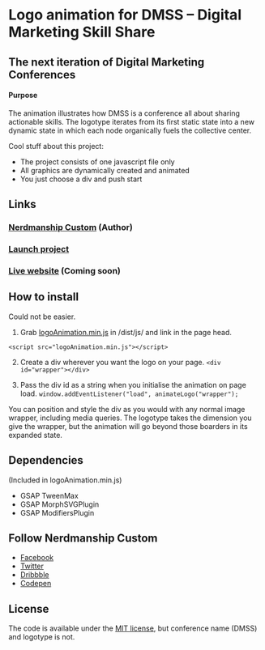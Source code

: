 # Logo animation for DMSS – Digital Marketing Skill Share
## The next iteration of Digital Marketing Conferences

#### Purpose
The animation illustrates how DMSS is a conference all about sharing actionable skills. The logotype iterates from its first static state into a new dynamic state in which each node organically fuels the collective center.

Cool stuff about this project:
* The project consists of one javascript file only
* All graphics are dynamically created and animated
* You just choose a div and push start

## Links

### [Nerdmanship Custom](http://www.nerdmanship.com/) (Author)
### [Launch project](https://nerdmanship.github.io/DMSS-Logo-animation/dist)
### [Live website](https://www.dmss.io/) (Coming soon)

## How to install

Could not be easier.

1. Grab [logoAnimation.min.js](https://github.com/nerdmanship/DMSS-Logo-animation/blob/master/dist/js/logoAnimation.min.js) in /dist/js/ and link in the page head.

`<script src="logoAnimation.min.js"></script>`

2. Create a div wherever you want the logo on your page.
`<div id="wrapper"></div>`

3. Pass the div id as a string when you initialise the animation on page load.
`window.addEventListener("load", animateLogo("wrapper");`

You can position and style the div as you would with any normal image wrapper, including media queries. The logotype takes the dimension you give the wrapper, but the animation will go beyond those boarders in its expanded state.

## Dependencies
(Included in logoAnimation.min.js)
* GSAP TweenMax
* GSAP MorphSVGPlugin
* GSAP ModifiersPlugin

## Follow Nerdmanship Custom
* [Facebook](http://www.facebook.com/nerdmanship)
* [Twitter](http://www.twitter.com/stromqvist)
* [Dribbble](http://www.dribbble.com/stromqvist)
* [Codepen](http://www.codepen.io/nerdmanship)

## License

The code is available under the [MIT license](LICENSE.txt), but conference name (DMSS) and logotype is not.